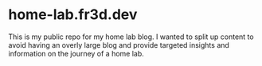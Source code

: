 # home-lab.fr3d.dev
 This is my public repo for my home lab blog. I wanted to split up content to avoid having an overly large blog and provide targeted insights and information on the journey of a home lab.
